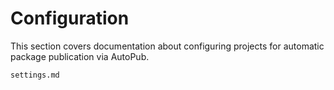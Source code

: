# Configuration

This section covers documentation about configuring projects for automatic package publication via AutoPub.

```{toctree}
settings.md
```
